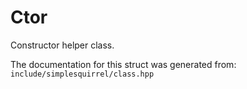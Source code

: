 Ctor
===================================

Constructor helper class. 

The documentation for this struct was generated from: `include/simplesquirrel/class.hpp`



